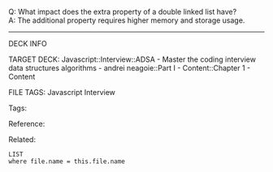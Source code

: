 Q: What impact does the extra property of a double linked list have?  
A: The additional property requires higher memory and storage usage.
<!--ID: 1690032123812-->

---

DECK INFO

TARGET DECK: Javascript::Interview::ADSA - Master the coding interview data structures algorithms - andrei neagoie::Part I - Content::Chapter 1 - Content

FILE TAGS: Javascript Interview

Tags:

Reference:

Related:

```dataview
LIST
where file.name = this.file.name
```
